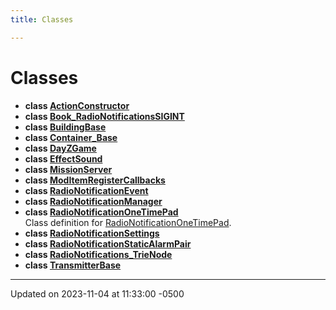 ```yaml
---
title: Classes

---
```


# Classes




* **class [ActionConstructor](class_action_constructor.md)** 
* **class [Book_RadioNotificationsSIGINT](class_book___radio_notifications_s_i_g_i_n_t.md)** 
* **class [BuildingBase](class_building_base.md)** 
* **class [Container_Base](class_container___base.md)** 
* **class [DayZGame](class_day_z_game.md)** 
* **class [EffectSound](class_effect_sound.md)** 
* **class [MissionServer](class_mission_server.md)** 
* **class [ModItemRegisterCallbacks](class_mod_item_register_callbacks.md)** 
* **class [RadioNotificationEvent](class_radio_notification_event.md)** 
* **class [RadioNotificationManager](class_radio_notification_manager.md)** 
* **class [RadioNotificationOneTimePad](class_radio_notification_one_time_pad.md)** <br>Class definition for [RadioNotificationOneTimePad](). 
* **class [RadioNotificationSettings](class_radio_notification_settings.md)** 
* **class [RadioNotificationStaticAlarmPair](class_radio_notification_static_alarm_pair.md)** 
* **class [RadioNotifications_TrieNode](class_radio_notifications___trie_node.md)** 
* **class [TransmitterBase](class_transmitter_base.md)** 



-------------------------------

Updated on 2023-11-04 at 11:33:00 -0500
